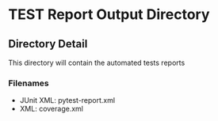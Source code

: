 # TEST Report Output Directory

## Directory Detail
This directory will contain the automated tests reports

### Filenames
- JUnit XML: pytest-report.xml
- XML: coverage.xml